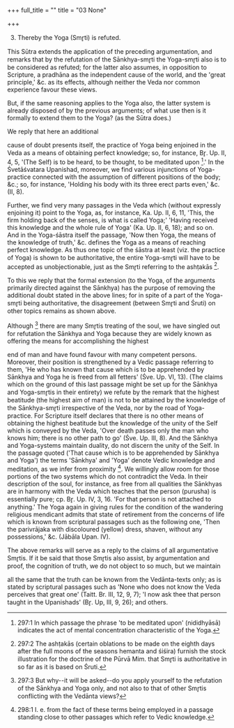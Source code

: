 +++
full_title = ""
title = "03 None"

+++


3. Thereby the Yoga (Smr̥ti) is refuted.

This Sūtra extends the application of the preceding argumentation, and remarks that by the refutation of the Sānkhya-smr̥ti the Yoga-smr̥ti also is to be considered as refuted; for the latter also assumes, in opposition to Scripture, a pradhāna as the independent cause of the world, and the 'great principle,' &c. as its effects, although neither the Veda nor common experience favour these views.

But, if the same reasoning applies to the Yoga also, the latter system is already disposed of by the previous arguments; of what use then is it formally to extend them to the Yoga? (as the Sūtra does.)

We reply that here an additional

cause of doubt presents itself, the practice of Yoga being enjoined in the Veda as a means of obtaining perfect knowledge; so, for instance, Br̥. Up. II, 4, 5, '(The Self) is to be heard, to be thought, to be meditated upon [^fn_264].' In the Śvetāśvatara Upanishad, moreover, we find various injunctions of Yoga-practice connected with the assumption of different positions of the body; &c.; so, for instance, 'Holding his body with its three erect parts even,' &c. (II, 8).

[^fn_264]: 297:1 In which passage the phrase 'to be meditated upon' (nididhyāsā) indicates the act of mental concentration characteristic of the Yoga.

Further, we find very many passages in the Veda which (without expressly enjoining it) point to the Yoga, as, for instance, Ka. Up. II, 6, 11, 'This, the firm holding back of the senses, is what is called Yoga;' 'Having received this knowledge and the whole rule of Yoga' (Ka. Up. II, 6, 18); and so on. And in the Yoga-śāstra itself the passage, 'Now then Yoga, the means of the knowledge of truth,' &c. defines the Yoga as a means of reaching perfect knowledge. As thus one topic of the śāstra at least (viz. the practice of Yoga) is shown to be authoritative, the entire Yoga-smr̥ti will have to be accepted as unobjectionable, just as the Smr̥ti referring to the ashṭakās [^fn_265].

To this we reply that the formal extension (to the Yoga, of the arguments primarily directed against the Sānkhya) has the purpose of removing the additional doubt stated in the above lines; for in spite of a part of the Yoga-smr̥ti being authoritative, the disagreement (between Smr̥ti and Śruti) on other topics remains as shown above.

Although [^fn_266] there are many Smr̥tis treating of the soul, we have singled out for refutation the Sānkhya and Yoga because they are widely known as offering the means for accomplishing the highest

[^fn_265]: 297:2 The ashṭakās (certain oblations to be made on the eighth days after the full moons of the seasons hemanta and śiśira) furnish the stock illustration for the doctrine of the Pūrvā Mim. that Smr̥ti is authoritative in so far as it is based on Śruti.

[^fn_266]: 297:3 But why--it will be asked--do you apply yourself to the refutation of the Sānkhya and Yoga only, and not also to that of other Smr̥tis conflicting with the Vedānta views?

end of man and have found favour with many competent persons. Moreover, their position is strengthened by a Vedic passage referring to them, 'He who has known that cause which is to be apprehended by Sānkhya and Yoga he is freed from all fetters' (Śve. Up. VI, 13). (The claims which on the ground of this last passage might be set up for the Sānkhya and Yoga-smr̥tis in their entirety) we refute by the remark that the highest beatitude (the highest aim of man) is not to be attained by the knowledge of the Sānkhya-smr̥ti irrespective of the Veda, nor by the road of Yoga-practice. For Scripture itself declares that there is no other means of obtaining the highest beatitude but the knowledge of the unity of the Self which is conveyed by the Veda, 'Over death passes only the man who knows him; there is no other path to go' (Śve. Up. Ill, 8). And the Sānkhya and Yoga-systems maintain duality, do not discern the unity of the Self. In the passage quoted ('That cause which is to be apprehended by Sānkhya and Yoga') the terms 'Sānkhya' and 'Yoga' denote Vedic knowledge and meditation, as we infer from proximity [^fn_267]. We willingly allow room for those portions of the two systems which do not contradict the Veda. In their description of the soul, for instance, as free from all qualities the Sānkhyas are in harmony with the Veda which teaches that the person (purusha) is essentially pure; cp. Br̥. Up. IV, 3, 16. 'For that person is not attached to anything.' The Yoga again in giving rules for the condition of the wandering religious mendicant admits that state of retirement from the concerns of life which is known from scriptural passages such as the following one, 'Then the parivrājaka with discoloured (yellow) dress, shaven, without any possessions,' &c. (Jābāla Upan. IV).

[^fn_267]: 298:1 I. e. from the fact of these terms being employed in a passage standing close to other passages which refer to Vedic knowledge.

The above remarks will serve as a reply to the claims of all argumentative Smr̥tis. If it be said that those Smr̥tis also assist, by argumentation and proof, the cognition of truth, we do not object to so much, but we maintain

all the same that the truth can be known from the Vedānta-texts only; as is stated by scriptural passages such as 'None who does not know the Veda perceives that great one' (Taitt. Br. III, 12, 9, 7); 'I now ask thee that person taught in the Upanishads' (Br̥. Up, III, 9, 26); and others.


